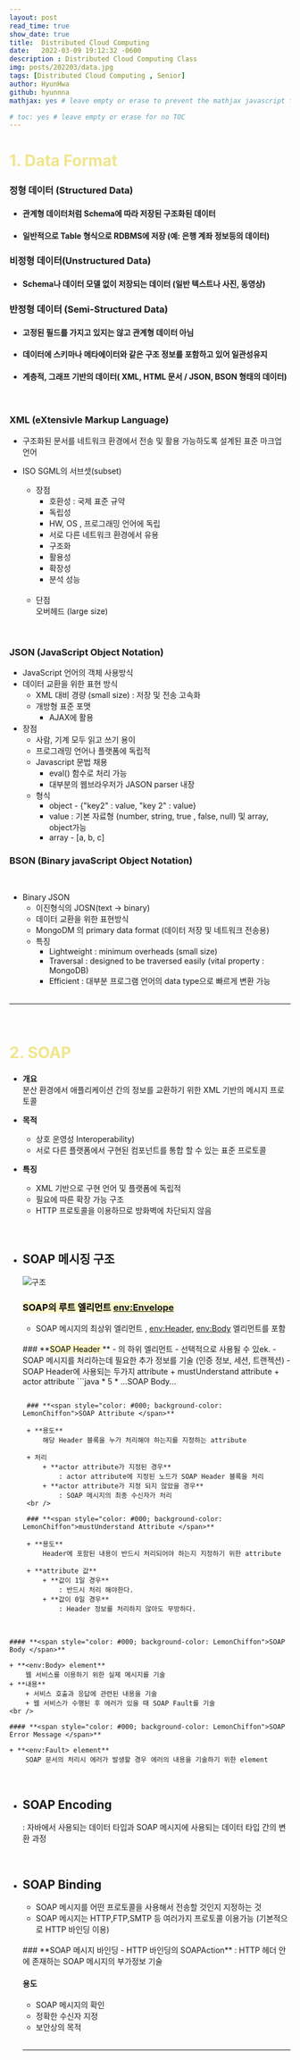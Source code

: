 ```yaml
---
layout: post
read_time: true
show_date: true
title:  Distributed Cloud Computing
date:   2022-03-09 19:12:32 -0600
description : Distributed Cloud Computing Class
img: posts/202203/data.jpg
tags: [Distributed Cloud Computing , Senior]
author: HyunHwa
github: hyunnna
mathjax: yes # leave empty or erase to prevent the mathjax javascript from loading

# toc: yes # leave empty or erase for no TOC
---
```

# <span style="color:Khaki"> **1. Data Format**  </span>  

 ### **정형 데이터 (Structured Data)**
* #### 관계형 데이터처럼 Schema에 따라 저장된 구조화된 데이터
* #### 일반적으로 Table 형식으로 RDBMS에 저장 (예: 은행 계좌 정보등의 데이터)

 ### **비정형 데이터(Unstructured Data)**
* #### Schema나 데이터 모델 없이 저장되는 데이터 (일반 텍스트나 사진, 동영상)


 ### **반정형 데이터 (Semi-Structured Data)**
* #### 고정된 필드를 가지고 있지는 않고 관계형 데이터 아님
* #### 데이터에 스키마나 메타에이터와 같은 구조 정보를 포함하고 있어 일관성유지
* #### 계층적, 그래프 기반의 데이터( XML, HTML 문서 / JSON, BSON 형태의 데이터)  
<br />

### **XML (eXtensivle Markup Language)**  

* 구조화된 문서를 네트워크 환경에서 전송 및 활용 가능하도록 설계된 표준 마크업 언어
* ISO SGML의 서브셋(subset)  

    +  장점   
        * 호환성 : 국제 표준 규약  
        * 독립성   
        + HW, OS , 프로그래밍 언어에 독립  
        + 서로 다른 네트워크 환경에서 유용  
        + 구조화  
        + 활용성
        + 확장성  
        + 분석 성능

    <br /> 

    + 단점   
     오버헤드 (large size)  
<br /> 

### **JSON (JavaScript Object Notation)** 

+ JavaScript 언어의 객체 사용방식
+ 데이터 교환을 위한 표현 방식  
    + XML 대비 경량 (small size) : 저장 및 전송 고속화
    + 개방형 표준 포맷  
        - AJAX에 활용  
+ 장점  
    + 사람, 기계 모두 읽고 쓰기 용이  
    + 프로그래밍 언어나 플랫폼에 독립적  
    + Javascript 문법 채용
        + eval() 함수로 처리 가능
        + 대부분의 웹브라우저가 JASON parser 내장  
    + 형식  
        + object - {"key2" : value, "key 2" : value}
        + value : 기본 자료형 (number, string, true , false, null) 및 array, object가능  
        + array - [a, b, c]  
 
### **BSON (Binary javaScript Object Notation)**  
<br />

+ Binary JSON  
    + 이진형식의 JOSN(text -> binary)
    + 데이터 교환을 위한 표현방식  
    + MongoDM 의 primary data format (데이터 저장 및 네트워크 전송용)  
    + 특징   
        + Lightweight : minimum overheads (small size)  
        + Traversal : designed to be traversed easily (vital property : MongoDB)  
        + Efficient : 대부분 프로그램 언어의 data type으로 빠르게 변환 가능  
        <br />

***
<br />

# <span style="color:Khaki"> **2. SOAP**  </span> 

* **개요**   
분산 환경에서 애플리케이션 간의 정보를 교환하기 위한 XML 기반의 메시지 프로토콜  

* **목적**  
    * 상호 운영성 Interoperability)  
    * 서로 다른 플랫폼에서 구현된 컴포넌트를 통합 할 수 있는 표준 프로토콜  

* **특징** 
    * XML 기반으로 구현 언어 및 플랫폼에 독립적  
     * 필요에 따른 확장 가능 구조  
    * HTTP 프로토콜을 이용하므로 방화벽에 차단되지 않음  
<br />

* ## **SOAP 메시징 구조**  

   ![구조](https://t1.daumcdn.net/cfile/tistory/1311C6184C8DD6BA5E)  

    ### **<span style="color: #000; background-color: LemonChiffon">SOAP의 루트 엘리먼트 <env:Envelope> </span>**  

    - SOAP 메시지의 최상위 엘리먼트 , <env:Header>, <env:Body> 엘리먼트를 포함  
    <br />
    ### **<span style="color: #000; background-color: LemonChiffon">SOAP Header </span>** 
    - <env:Envelope> 의 하위 엘리먼트  
    - 선택적으로 사용될 수 있ek.
    - SOAP 메시지를 처리하는데 필요한 추가 정보를 기술 (인증 정보, 세션, 트랜젝션)  
    - SOAP Header에 사용되는 두가지 attribute  
        + mustUnderstand attribute
        + actor attribute  
    ```java
    <env: Envelope xmlns:env="http://schemas.xmlsoap.org/soap/envelope/">  
        <env:Header>  
            * <t:Transaction xmlns:t="http://example.org/2022/03/tx"> 5 </t:Transaction>
        <env:Header> *
        ...SOAP Body...  
    </env:Envelope>  

   ```

    ### **<span style="color: #000; background-color: LemonChiffon">SOAP Attribute </span>**  

    + **용도**  
        해당 Header 블록을 누가 처리해야 하는지를 지정하는 attribute  

    + 처리   
        + **actor attribute가 지정된 경우**  
            : actor attribute에 지정된 노드가 SOAP Header 블록을 처리  
        + **actor attribute가 지정 되지 않았을 경우**  
            : SOAP 메시지의 최종 수신자가 처리  
    <br />

    ### **<span style="color: #000; background-color: LemonChiffon">mustUnderstand Attribute </span>**  

    + **용도**  
        Header에 포함된 내용이 반드시 처리되어야 하는지 지정하기 위한 attribute  

    + **attribute 값**
        + **값이 1일 경우**  
            : 반드시 처리 해야한다.
        + **값이 0일 경우**  
            : Header 정보를 처리하지 않아도 무방하다.  
<br />

    #### **<span style="color: #000; background-color: LemonChiffon">SOAP Body </span>**  

    + **<env:Body> element**  
        웹 서비스를 이용하기 위한 실제 메시지를 기술
    + **내용**   
        + 서비스 호출과 응답에 관련된 내용을 기술 
        + 웹 서비스가 수행된 후 에러가 있을 때 SOAP Fault를 기술  
    <br />

    #### **<span style="color: #000; background-color: LemonChiffon">SOAP Error Message </span>**  

    + **<env:Fault> element**  
        SOAP 문서의 처리시 에러가 발생할 경우 에러의 내용을 기술하기 위한 element

<br />

* ## **SOAP Encoding**  
    : 자바에서 사용되는 데이터 타입과 SOAP 메시지에 사용되는 데이터 타입 간의 변환 과정  
<br />

* ## **SOAP Binding**  
    + SOAP 메시지를 어떤 프로토콜을 사용해서 전송할 것인지 지정하는 것  
    + SOAP 메시지는 HTTP,FTP,SMTP 등 여러가지 프로토콜 이용가능 (기본적으로 HTTP 바인딩 이용)  
    <br />
    ### **SOAP 메시지 바인딩 - HTTP 바인딩의 SOAPAction**    
    : HTTP 헤더 안에 존재하는 SOAP 메시지의 부가정보 기술  
    
    #### **용도**  
    * SOAP 메시지의 확인  
    * 정확한 수신자 지정
    * 보안상의 목적 
    <br /><br />
    ***
